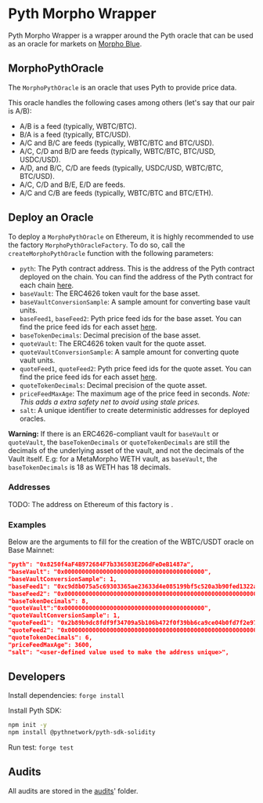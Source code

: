 # Pyth Morpho Wrapper

Pyth Morpho Wrapper is a wrapper around the Pyth oracle that can be used as an oracle for markets on [Morpho Blue](https://github.com/morpho-org/morpho-blue).

## MorphoPythOracle

The `MorphoPythOracle` is an oracle that uses Pyth to provide price data.

This oracle handles the following cases among others (let's say that our pair is A/B):

- A/B is a feed (typically, WBTC/BTC).
- B/A is a feed (typically, BTC/USD).
- A/C and B/C are feeds (typically, WBTC/BTC and BTC/USD).
- A/C, C/D and B/D are feeds (typically, WBTC/BTC, BTC/USD, USDC/USD).
- A/D, and B/C, C/D are feeds (typically, USDC/USD, WBTC/BTC, BTC/USD).
- A/C, C/D and B/E, E/D are feeds.
- A/C and C/B are feeds (typically, WBTC/BTC and BTC/ETH).

## Deploy an Oracle

To deploy a `MorphoPythOracle` on Ethereum, it is highly recommended to use the factory `MorphoPythOracleFactory`.
To do so, call the `createMorphoPythOracle` function with the following parameters:

- `pyth`: The Pyth contract address. This is the address of the Pyth contract deployed on the chain. You can find the address of the Pyth contract for each chain [here](https://docs.pyth.network/price-feeds/contract-addresses/evm).
- `baseVault`: The ERC4626 token vault for the base asset.
- `baseVaultConversionSample`: A sample amount for converting base vault units.
- `baseFeed1`, `baseFeed2`: Pyth price feed ids for the base asset. You can find the price feed ids for each asset [here](https://www.pyth.network/developers/price-feed-ids).
- `baseTokenDecimals`: Decimal precision of the base asset.  
- `quoteVault`: The ERC4626 token vault for the quote asset.
- `quoteVaultConversionSample`: A sample amount for converting quote vault units.
- `quoteFeed1`, `quoteFeed2`: Pyth price feed ids for the quote asset. You can find the price feed ids for each asset [here](https://www.pyth.network/developers/price-feed-ids).
- `quoteTokenDecimals`: Decimal precision of the quote asset.
- `priceFeedMaxAge`: The maximum age of the price feed in seconds. *Note: This adds a extra safety net to avoid using stale prices.*
- `salt`: A unique identifier to create deterministic addresses for deployed oracles.

**Warning:** If there is an ERC4626-compliant vault for `baseVault` or `quoteVault`, the `baseTokenDecimals` or `quoteTokenDecimals` are still the decimals of the underlying asset of the vault, and not the decimals of the Vault itself.
E.g: for a MetaMorpho WETH vault, as `baseVault`, the `baseTokenDecimals` is 18 as WETH has 18 decimals.

### Addresses
TODO:
The address on Ethereum of this factory is [](https://etherscan.io/address/#code).

### Examples

Below are the arguments to fill for the creation of the WBTC/USDT oracle on Base Mainnet:

```json
"pyth": "0x8250f4aF4B972684F7b336503E2D6dFeDeB1487a",
"baseVault": "0x0000000000000000000000000000000000000000",
"baseVaultConversionSample": 1,
"baseFeed1": "0xc9d8b075a5c69303365ae23633d4e085199bf5c520a3b90fed1322a0342ffc33",
"baseFeed2": "0x0000000000000000000000000000000000000000000000000000000000000000",
"baseTokenDecimals": 8,
"quoteVault":"0x0000000000000000000000000000000000000000",
"quoteVaultConversionSample": 1,
"quoteFeed1": "0x2b89b9dc8fdf9f34709a5b106b472f0f39bb6ca9ce04b0fd7f2e971688e2e53b",
"quoteFeed2": "0x0000000000000000000000000000000000000000000000000000000000000000",
"quoteTokenDecimals": 6,
"priceFeedMaxAge": 3600,
"salt": "<user-defined value used to make the address unique>",
```


## Developers

Install dependencies: `forge install`

Install Pyth SDK:
```bash
npm init -y
npm install @pythnetwork/pyth-sdk-solidity
```

Run test: `forge test`

## Audits

All audits are stored in the [audits](./audits/)' folder.
